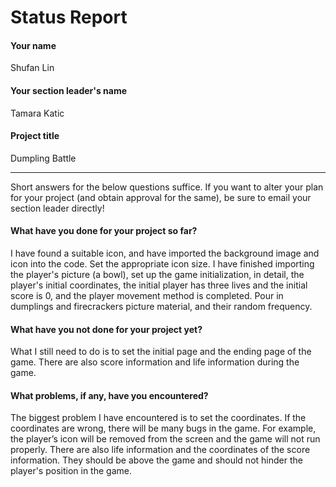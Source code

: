 # Status Report

#### Your name

Shufan Lin

#### Your section leader's name

Tamara Katic

#### Project title

Dumpling Battle

***

Short answers for the below questions suffice. If you want to alter your plan for your project (and obtain approval for the same), be sure to email your section leader directly!

#### What have you done for your project so far?

I have found a suitable icon, and have imported the background image and icon into the code. Set the appropriate icon size. I have finished importing the player's picture (a bowl), set up the game initialization, in detail, the player's initial coordinates, the initial player has three lives and the initial score is 0, and the player movement method is completed. Pour in dumplings and firecrackers picture material, and their random frequency.

#### What have you not done for your project yet?

What I still need to do is to set the initial page and the ending page of the game. There are also score information and life information during the game.

#### What problems, if any, have you encountered?
The biggest problem I have encountered is to set the coordinates. If the coordinates are wrong, there will be many bugs in the game. For example, the player’s icon will be removed from the screen and the game will not run properly. There are also life information and the coordinates of the score information. They should be above the game and should not hinder the player's position in the game.

